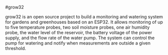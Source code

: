 #grow32

grow32 is an open source project to build a monitoring and watering system for gardens and greenhouses based on an ESP32.
It allows monitoring of up to five temperature probes, two soil moisture probes, one air humidity probe, the water level of the reservoir, the battery voltage of the power supply, and the flow rate of the water pump.
The system can control the pump for watering and notify when measurements are outside a given threshold.
